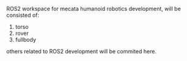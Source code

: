 ROS2 workspace for mecata humanoid robotics development, will be consisted of:
1. torso
2. rover
3. fullbody

others related to ROS2 development will be commited here.
